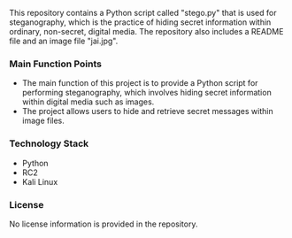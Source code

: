  
This repository contains a Python script called "stego.py" that is used for steganography, which is the practice of hiding secret information within ordinary, non-secret, digital media. The repository also includes a README file and an image file "jai.jpg".

### Main Function Points
- The main function of this project is to provide a Python script for performing steganography, which involves hiding secret information within digital media such as images.
- The project allows users to hide and retrieve secret messages within image files.

### Technology Stack
- Python
- RC2
- Kali Linux

### License
No license information is provided in the repository.

